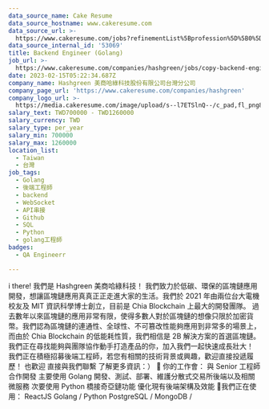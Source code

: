 ```yaml
---
data_source_name: Cake Resume
data_source_hostname: www.cakeresume.com
data_source_url: >-
  https://www.cakeresume.com/jobs?refinementList%5Bprofession%5D%5B0%5D=engineering_qa-engineer&refinementList%5Bsalary_currency%5D=TWD&range%5Bsalary_range%5D%5Bmin%5D=800096
data_source_internal_id: '53069'
title: Backend Engineer (Golang)
job_url: >-
  https://www.cakeresume.com/companies/hashgreen/jobs/copy-backend-engineer-golang
date: 2023-02-15T05:22:34.687Z
company_name: Hashgreen 美商哈綠科技股份有限公司台灣分公司
company_page_url: 'https://www.cakeresume.com/companies/hashgreen'
company_logo_url: >-
  https://media.cakeresume.com/image/upload/s--l7ETSlnQ--/c_pad,fl_png8,h_200,w_200/v1667371703/m0gjza4gzoxzw5o01zjr.png
salary_text: TWD700000 - TWD1260000
salary_currency: TWD
salary_type: per_year
salary_min: 700000
salary_max: 1260000
location_list:
  - Taiwan
  - 台灣
job_tags:
  - Golang
  - 後端工程師
  - backend
  - WebSocket
  - API串接
  - Github
  - SQL
  - Python
  - golang工程師
badges:
  - QA Engineerr

---
```


i there! 我們是 Hashgreen 美商哈綠科技！ 我們致力於低碳、環保的區塊鏈應用開發，想讓區塊鏈應用真真正正走進大家的生活。我們於 2021 年由兩位台大電機校友及 MIT 資訊科學博士創立，目前是 Chia Blockchain 上最大的開發團隊。 過去數年以來區塊鏈的應用非常有限，使得多數人對於區塊鏈的想像只限於加密貨幣。我們認為區塊鏈的連通性、全球性、不可篡改性能夠應用到非常多的場景上，而由於 Chia Blockchain 的低能耗性質，我們相信是 2B 解決方案的首選區塊鏈。 我們正在尋找能夠與團隊協作動手打造產品的你，加入我們一起快速成長壯大！ 我們正在積極招募後端工程師，若您有相關的技術背景或興趣，歡迎直接投遞履歷！ 也歡迎 直接與我們聯繫 了解更多資訊：） 🌱 你的工作會： 與 Senior 工程師合作開發 主要使用 Golang 開發、測試、部署、維護分散式交易所後端以及相關微服務 次要使用 Python 橋接奇亞鏈功能 優化現有後端架構及效能 🌱我們正在使用： ReactJS Golang / Python PostgreSQL / MongoDB /